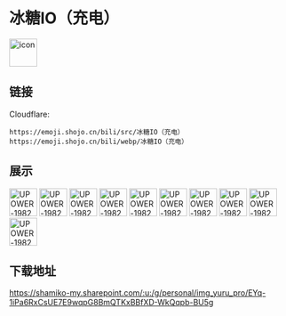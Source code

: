 # 冰糖IO（充电）
<img src="https://emoji.shojo.cn/bili/src/冰糖IO（充电）/icon.png" width="50" height="50" alt="icon">

## 链接
Cloudflare:
```
https://emoji.shojo.cn/bili/src/冰糖IO（充电）
https://emoji.shojo.cn/bili/webp/冰糖IO（充电）
```
## 展示
<img src="https://emoji.shojo.cn/bili/src/冰糖IO（充电）/UPOWER-198297-别急.png" width="50" height="50" alt="UPOWER-198297-别急">
<img src="https://emoji.shojo.cn/bili/src/冰糖IO（充电）/UPOWER-198297-吃糖.png" width="50" height="50" alt="UPOWER-198297-吃糖">
<img src="https://emoji.shojo.cn/bili/src/冰糖IO（充电）/UPOWER-198297-好耶.png" width="50" height="50" alt="UPOWER-198297-好耶">
<img src="https://emoji.shojo.cn/bili/src/冰糖IO（充电）/UPOWER-198297-wink.png" width="50" height="50" alt="UPOWER-198297-wink">
<img src="https://emoji.shojo.cn/bili/src/冰糖IO（充电）/UPOWER-198297-喜欢.png" width="50" height="50" alt="UPOWER-198297-喜欢">
<img src="https://emoji.shojo.cn/bili/src/冰糖IO（充电）/UPOWER-198297-哭哭.png" width="50" height="50" alt="UPOWER-198297-哭哭">
<img src="https://emoji.shojo.cn/bili/src/冰糖IO（充电）/UPOWER-198297-呃呃.png" width="50" height="50" alt="UPOWER-198297-呃呃">
<img src="https://emoji.shojo.cn/bili/src/冰糖IO（充电）/UPOWER-198297-愤怒.png" width="50" height="50" alt="UPOWER-198297-愤怒">
<img src="https://emoji.shojo.cn/bili/src/冰糖IO（充电）/UPOWER-198297-摸头.png" width="50" height="50" alt="UPOWER-198297-摸头">
<img src="https://emoji.shojo.cn/bili/src/冰糖IO（充电）/UPOWER-198297-两眼一黑.png" width="50" height="50" alt="UPOWER-198297-两眼一黑">

## 下载地址

https://shamiko-my.sharepoint.com/:u:/g/personal/img_yuru_pro/EYq-1iPa6RxCsUE7E9wqpG8BmQTKxBBfXD-WkQqpb-BU5g